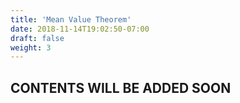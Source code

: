 ```yaml
---
title: 'Mean Value Theorem'
date: 2018-11-14T19:02:50-07:00
draft: false
weight: 3
---
```

## CONTENTS WILL BE ADDED SOON

